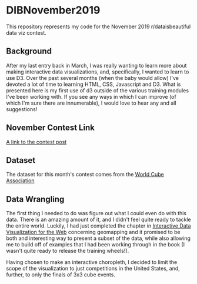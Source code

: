 # DIBNovember2019

This repository represents my code for the November 2019 r/dataisbeautiful data viz contest.

## Background
After my last entry back in March, I was really wanting to learn more about making interactive data visualizations, and, 
specifically, I wanted to learn to use D3. Over the past several months (when the baby would allow) I've devoted a lot of
time to learning HTML, CSS, Javascript and D3. What is presented here is my first use of d3 outside of the various training modules
I've been working with. If you see any ways in which I can improve (of which I'm sure there are innumerable), I would love to hear
any and all suggestions!

## November Contest Link

[A link to the contest post](https://www.reddit.com/r/dataisbeautiful/comments/drgz68/battle_dataviz_battle_for_the_month_of_november/)

## Dataset

The dataset for this month's contest comes from the [World Cube Association](https://www.worldcubeassociation.org/results/misc/export.html)

## Data Wrangling

The first thing I needed to do was figure out what I could even do with this data. There is an amazing amount of it, and I didn't feel
quite ready to tackle the entire world. Luckily, I had just completed the chapter in 
[Interactive Data Visualization for the Web](https://alignedleft.com/work/d3-book) concerning geomapping and it promised to be both
and interesting way to present a subset of the data, while also allowing me to build off of examples that I had been working through
in the book (I wasn't quite ready to release the training wheels!). 

Having chosen to make an interactive choropleth, I decided to limit the scope of the visualization to
just competitions in the United States, and, further, to only the finals of 3x3 cube events. 
